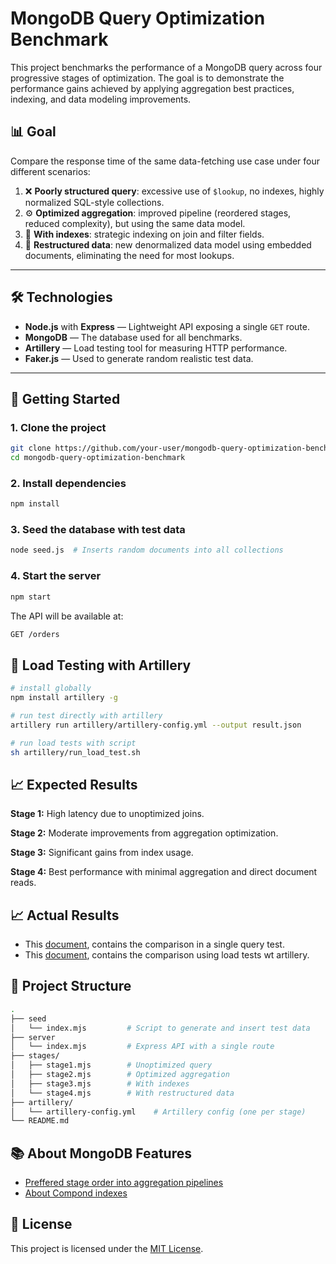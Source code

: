 # MongoDB Query Optimization Benchmark

This project benchmarks the performance of a MongoDB query across four progressive stages of optimization. The goal is to demonstrate the performance gains achieved by applying aggregation best practices, indexing, and data modeling improvements.

## 📊 Goal

Compare the response time of the same data-fetching use case under four different scenarios:

1. ❌ **Poorly structured query**: excessive use of `$lookup`, no indexes, highly normalized SQL-style collections.
2. ⚙️ **Optimized aggregation**: improved pipeline (reordered stages, reduced complexity), but using the same data model.
3. 🧭 **With indexes**: strategic indexing on join and filter fields.
4. 🧱 **Restructured data**: new denormalized data model using embedded documents, eliminating the need for most lookups.

---

## 🛠️ Technologies

- **Node.js** with **Express** — Lightweight API exposing a single `GET` route.
- **MongoDB** — The database used for all benchmarks.
- **Artillery** — Load testing tool for measuring HTTP performance.
- **Faker.js** — Used to generate random realistic test data.

---

## 🚀 Getting Started

### 1. Clone the project

```bash
git clone https://github.com/your-user/mongodb-query-optimization-benchmark.git
cd mongodb-query-optimization-benchmark
```

### 2. Install dependencies

```bash
npm install
```

### 3. Seed the database with test data

```bash
node seed.js  # Inserts random documents into all collections
```

### 4. Start the server

```bash
npm start
```

The API will be available at:

```bash
GET /orders
```

## 🧪 Load Testing with Artillery

```bash
# install globally
npm install artillery -g

# run test directly with artillery
artillery run artillery/artillery-config.yml --output result.json

# run load tests with script
sh artillery/run_load_test.sh

```

## 📈 Expected Results

**Stage 1:** High latency due to unoptimized joins.

**Stage 2:** Moderate improvements from aggregation optimization.

**Stage 3:** Significant gains from index usage.

**Stage 4:** Best performance with minimal aggregation and direct document reads.

## 📈 Actual Results

- This [document](docs/single_query_results.md), contains the comparison in a single query test.
- This [document](docs/artillery_load_benchmark.md), contains the comparison using load tests wt artillery.

## 📂 Project Structure

```bash
.
├── seed
│   └── index.mjs         # Script to generate and insert test data
├── server
│   └── index.mjs         # Express API with a single route
├── stages/
│   ├── stage1.mjs        # Unoptimized query
│   ├── stage2.mjs        # Optimized aggregation
│   ├── stage3.mjs        # With indexes
│   └── stage4.mjs        # With restructured data
├── artillery/
│   └── artillery-config.yml    # Artillery config (one per stage)
└── README.md

```

## 📚 About MongoDB Features

- [Preffered stage order into aggregation pipelines](docs/mongo_aggregation_pipeline_order.md)
- [About Compond indexes](docs/mongodb_compound_indexes.md)

## 📄 License

This project is licensed under the [MIT License](LISCENCE).
